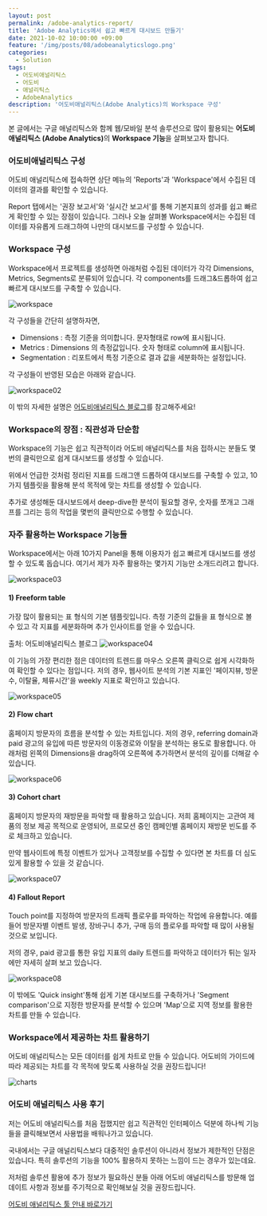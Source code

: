 ```yaml
---
layout: post
permalink: /adobe-analytics-report/
title: 'Adobe Analytics에서 쉽고 빠르게 대시보드 만들기'
date: 2021-10-02 10:00:00 +09:00
feature: '/img/posts/08/adobeanalyticslogo.png'
categories:
  - Solution
tags:
  - 어도비애널리틱스
  - 어도비
  - 애널리틱스
  - AdobeAnalytics
description: '어도비애널리틱스(Adobe Analytics)의 Workspace 구성'
---
```


본 글에서는 구글 애널리틱스와 함께 웹/모바일 분석 솔루션으로 많이 활용되는 <strong>어도비 애널리틱스 (Adobe Analytics)</strong>의 <strong>Workspace 기능</strong>을 살펴보고자 합니다.

### 어도비애널리틱스 구성
어도비 애널리틱스에 접속하면 상단 메뉴의 'Reports'과 'Workspace'에서 수집된 데이터의 결과를 확인할 수 있습니다.

Report 탭에서는 '권장 보고서'와 '실시간 보고서'를 통해 기본지표의 성과를 쉽고 빠르게 확인할 수 있는 장점이 있습니다. 그러나 오늘 살펴볼 Workspace에서는 수집된 데이터를 자유롭게 드래그하여 나만의 대시보드를 구성할 수 있습니다.


### Workspace 구성
Workspace에서 프로젝트를 생성하면 아래처럼 수집된 데이터가 각각 Dimensions, Metrics, Segments로 분류되어 있습니다. 각 components를 드래그&드롭하여 쉽고 빠르게 대시보드를 구축할 수 있습니다.

![workspace](/img/posts/08/workspace01.png)

각 구성들을 간단히 설명하자면,
<ul>
<li>Dimensions : 측정 기준을 의미합니다. 문자형태로 row에 표시됩니다. </li>
<li>Metrics : Dimensions 의 측정값입니다. 숫자 형태로 column에 표시됩니다.</li>
<li>Segmentation : 리포트에서 특정 기준으로 결과 값을 세분화하는 설정입니다.</li>
</ul>

각 구성들이 반영된 모습은 아래와 같습니다.

![workspace02](/img/posts/08/workspace02.png)

이 밖의 자세한 설명은 [어도비애널리틱스 블로그](https://experienceleague.adobe.com/docs/analytics/components/home.html?lang=ko)를 참고해주세요!

### Workspace의 장점 : 직관성과 단순함

 Workspace의 기능은 쉽고 직관적이라 어도비 애널리틱스를 처음 접하시는 분들도 몇번의 클릭만으로 쉽게 대시보드를 생성할 수 있습니다.

위에서 언급한 것처럼 정리된 지표를 드래그앤 드롭하여 대시보드를 구축할 수 있고, 10가지 템플릿을 활용해 분석 목적에 맞는 차트를 생성할 수 있습니다.

추가로 생성해둔 대시보드에서 deep-dive한 분석이 필요할 경우, 숫자를 쪼개고 그래프를 그리는 등의 작업을 몇번의 클릭만으로 수행할 수 있습니다.

### 자주 활용하는 Workspace 기능들

Workspace에서는 아래 10가지 Panel을 통해 이용자가 쉽고 빠르게 대시보드를 생성할 수 있도록 돕습니다. 여기서 제가 자주 활용하는 몇가지 기능만 소개드리려고 합니다.

![workspace03](/img/posts/08/workspace03.png)

#### 1) Freeform table
가장 많이 활용되는 표 형식의 기본 템플릿입니다. 측정 기준의 값들을 표 형식으로 볼 수 있고 각 지표를 세분화하며 추가 인사이트를 얻을 수 있습니다.

출처: 어도비애널리틱스 블로그
![workspace04](/img/posts/08/workspace04.png)

이 기능의 가장 편리한 점은 데이터의 트렌드를 마우스 오른쪽 클릭으로 쉽게 시각화하여 확인할 수 있다는 점입니다. 저의 경우, 웹사이트 분석의 기본 지표인 '페이지뷰, 방문수, 이탈율, 체류시간'을 weekly 지표로 확인하고 있습니다.

![workspace05](/img/posts/08/workspace05.png)

#### 2) Flow chart
홈페이지 방문자의 흐름을 분석할 수 있는 차트입니다. 저의 경우, referring domain과 paid 광고의 유입에 따른 방문자의 이동경로와 이탈을 분석하는 용도로 활용합니다. 아래처럼 왼쪽의 Dimensions을 drag하여 오른쪽에 추가하면서 분석의 깊이를 더해갈 수 있습니다.

![workspace06](/img/posts/08/workspace06.png)

#### 3) Cohort chart
홈페이지 방문자의 재방문을 파악할 때 활용하고 있습니다. 저희 홈페이지는 고관여 제품의 정보 제공 목적으로 운영되어, 프로모션 중인 캠페인별 홈페이지 재방문 빈도를 주로 체크하고 있습니다.

만약 웹사이트에 특정 이벤트가 있거나 고객정보를 수집할 수 있다면 본 차트를 더 심도있게 활용할 수 있을 것 같습니다.

![workspace07](/img/posts/08/workspace07.png)

#### 4) Fallout Report
Touch point를 지정하여 방문자의 트래픽 플로우를 파악하는 작업에 유용합니다. 예를들어 방문자별 이벤트 발생, 장바구니 추가, 구매 등의 플로우를 파악할 때 많이 사용될 것으로 보입니다.

저의 경우, paid 광고를 통한 유입 지표의 daily 트렌드를 파악하고 데이터가 튀는 일자에만 자세히 살펴 보고 있습니다.

![workspace08](/img/posts/08/workspace08.png)

이 밖에도 'Quick insight'통해 쉽게 기본 대시보드를 구축하거나 'Segment comparison'으로 지정한 방문자를 분석할 수 있으며 'Map'으로 지역 정보를 활용한 차트를 만들 수 있습니다.

### Workspace에서 제공하는 차트 활용하기

어도비 애널리틱스는 모든 데이터를 쉽게 차트로 만들 수 있습니다. 어도비의 가이드에 따라 제공되는 차트를 각 목적에 맞도록 사용하실 것을 권장드립니다!

![charts](/img/posts/08/charts.png)

### 어도비 애널리틱스 사용 후기

저는 어도비 애널리틱스를 처음 접했지만 쉽고 직관적인 인터페이스 덕분에 하나씩 기능들을 클릭해보면서 사용법을 배워나가고 있습니다.

국내에서는 구글 애널리틱스보다 대중적인 솔루션이 아니라서 정보가 제한적인 단점은 있습니다. 특히 솔루션의 기능을 100% 활용하지 못하는 느낌이 드는 경우가 있는데요.

 저처럼 솔루션 활용에 추가 정보가 필요하신 분들 아래 어도비 애널리틱스를 방문해 업데이트 사항과 정보를 주기적으로 확인해보실 것을 권장드립니다.

 [어도비 애널리틱스 툴 안내 바로가기](https://experienceleague.adobe.com/docs/analytics/analyze/home.html?lang=ko)
